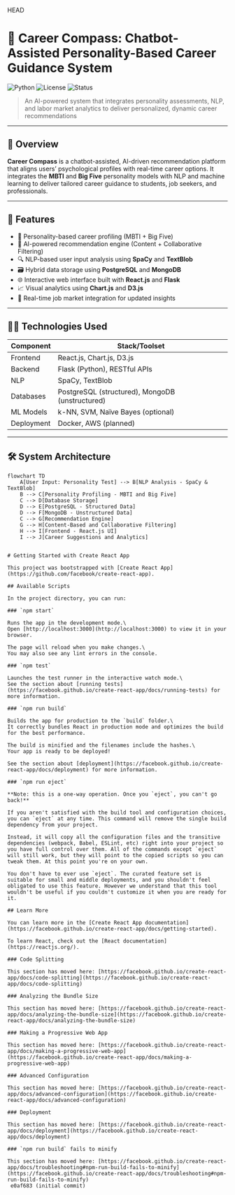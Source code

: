 HEAD
# 🎯 Career Compass: Chatbot-Assisted Personality-Based Career Guidance System

![Python](https://img.shields.io/badge/Python-3.9+-blue)
![License](https://img.shields.io/badge/license-MIT-green)
![Status](https://img.shields.io/badge/status-Research--Project-orange)

> An AI-powered system that integrates personality assessments, NLP, and labor market analytics to deliver personalized, dynamic career recommendations

---

## 📌 Overview

**Career Compass** is a chatbot-assisted, AI-driven recommendation platform that aligns users’ psychological profiles with real-time career options. It integrates the **MBTI** and **Big Five** personality models with NLP and machine learning to deliver tailored career guidance to students, job seekers, and professionals.

---

## 🚀 Features

- 🧠 Personality-based career profiling (MBTI + Big Five)
- 🤖 AI-powered recommendation engine (Content + Collaborative Filtering)
- 🔍 NLP-based user input analysis using **SpaCy** and **TextBlob**
- 🗃️ Hybrid data storage using **PostgreSQL** and **MongoDB**
- 🌐 Interactive web interface built with **React.js** and **Flask**
- 📈 Visual analytics using **Chart.js** and **D3.js**
- 📡 Real-time job market integration for updated insights

---

## 🧑‍💻 Technologies Used

| Component       | Stack/Toolset                           |
|----------------|------------------------------------------|
| Frontend       | React.js, Chart.js, D3.js                |
| Backend        | Flask (Python), RESTful APIs             |
| NLP            | SpaCy, TextBlob                          |
| Databases      | PostgreSQL (structured), MongoDB (unstructured) |
| ML Models      | k-NN, SVM, Naïve Bayes (optional)        |
| Deployment     | Docker, AWS (planned)                    |

---

## 🛠️ System Architecture

```mermaid
flowchart TD
    A[User Input: Personality Test] --> B[NLP Analysis - SpaCy & TextBlob]
    B --> C[Personality Profiling - MBTI and Big Five]
    C --> D[Database Storage]
    D --> E[PostgreSQL - Structured Data]
    D --> F[MongoDB - Unstructured Data]
    C --> G[Recommendation Engine]
    G --> H[Content-Based and Collaborative Filtering]
    H --> I[Frontend - React.js UI]
    I --> J[Career Suggestions and Analytics]


# Getting Started with Create React App

This project was bootstrapped with [Create React App](https://github.com/facebook/create-react-app).

## Available Scripts

In the project directory, you can run:

### `npm start`

Runs the app in the development mode.\
Open [http://localhost:3000](http://localhost:3000) to view it in your browser.

The page will reload when you make changes.\
You may also see any lint errors in the console.

### `npm test`

Launches the test runner in the interactive watch mode.\
See the section about [running tests](https://facebook.github.io/create-react-app/docs/running-tests) for more information.

### `npm run build`

Builds the app for production to the `build` folder.\
It correctly bundles React in production mode and optimizes the build for the best performance.

The build is minified and the filenames include the hashes.\
Your app is ready to be deployed!

See the section about [deployment](https://facebook.github.io/create-react-app/docs/deployment) for more information.

### `npm run eject`

**Note: this is a one-way operation. Once you `eject`, you can't go back!**

If you aren't satisfied with the build tool and configuration choices, you can `eject` at any time. This command will remove the single build dependency from your project.

Instead, it will copy all the configuration files and the transitive dependencies (webpack, Babel, ESLint, etc) right into your project so you have full control over them. All of the commands except `eject` will still work, but they will point to the copied scripts so you can tweak them. At this point you're on your own.

You don't have to ever use `eject`. The curated feature set is suitable for small and middle deployments, and you shouldn't feel obligated to use this feature. However we understand that this tool wouldn't be useful if you couldn't customize it when you are ready for it.

## Learn More

You can learn more in the [Create React App documentation](https://facebook.github.io/create-react-app/docs/getting-started).

To learn React, check out the [React documentation](https://reactjs.org/).

### Code Splitting

This section has moved here: [https://facebook.github.io/create-react-app/docs/code-splitting](https://facebook.github.io/create-react-app/docs/code-splitting)

### Analyzing the Bundle Size

This section has moved here: [https://facebook.github.io/create-react-app/docs/analyzing-the-bundle-size](https://facebook.github.io/create-react-app/docs/analyzing-the-bundle-size)

### Making a Progressive Web App

This section has moved here: [https://facebook.github.io/create-react-app/docs/making-a-progressive-web-app](https://facebook.github.io/create-react-app/docs/making-a-progressive-web-app)

### Advanced Configuration

This section has moved here: [https://facebook.github.io/create-react-app/docs/advanced-configuration](https://facebook.github.io/create-react-app/docs/advanced-configuration)

### Deployment

This section has moved here: [https://facebook.github.io/create-react-app/docs/deployment](https://facebook.github.io/create-react-app/docs/deployment)

### `npm run build` fails to minify

This section has moved here: [https://facebook.github.io/create-react-app/docs/troubleshooting#npm-run-build-fails-to-minify](https://facebook.github.io/create-react-app/docs/troubleshooting#npm-run-build-fails-to-minify)
 e0af683 (initial commit)
